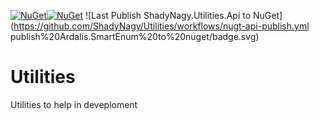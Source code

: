 [![NuGet](https://img.shields.io/nuget/v/Ardalis.SmartEnum.svg)](https://www.nuget.org/packages/ShadyNagy.Utilities.Api)[![NuGet](https://img.shields.io/nuget/dt/Ardalis.SmartEnum.svg)](https://www.nuget.org/packages/ShadyNagy.Utilities.Api) 
![Last Publish ShadyNagy.Utilities.Api to NuGet](https://github.com/ShadyNagy/Utilities/workflows/nugt-api-publish.yml publish%20Ardalis.SmartEnum%20to%20nuget/badge.svg)

# Utilities
Utilities to help in deveploment

